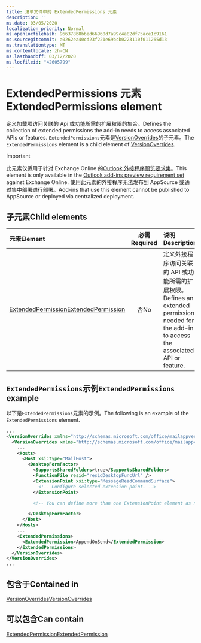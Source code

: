 ```yaml
---
title: 清单文件中的 ExtendedPermissions 元素
description: ''
ms.date: 03/05/2020
localization_priority: Normal
ms.openlocfilehash: 966378b8bbed66960d7a99c4a82df75ace1c9161
ms.sourcegitcommit: a0262ea40cd23f221e69bcb0223110f011265d13
ms.translationtype: MT
ms.contentlocale: zh-CN
ms.lasthandoff: 03/12/2020
ms.locfileid: "42605799"
---
```

# <a name="extendedpermissions-element"></a><span data-ttu-id="96e3d-102">ExtendedPermissions 元素</span><span class="sxs-lookup"><span data-stu-id="96e3d-102">ExtendedPermissions element</span></span>

<span data-ttu-id="96e3d-103">定义加载项访问关联的 Api 或功能所需的扩展权限的集合。</span><span class="sxs-lookup"><span data-stu-id="96e3d-103">Defines the collection of extended permissions the add-in needs to access associated APIs or features.</span></span> <span data-ttu-id="96e3d-104">`ExtendedPermissions`元素是[VersionOverrides](versionoverrides.md)的子元素。</span><span class="sxs-lookup"><span data-stu-id="96e3d-104">The `ExtendedPermissions` element is a child element of [VersionOverrides](versionoverrides.md).</span></span>

> [!IMPORTANT]
> <span data-ttu-id="96e3d-105">此元素仅适用于针对 Exchange Online 的[Outlook 外接程序预览要求集](../objectmodel/preview-requirement-set/outlook-requirement-set-preview.md)。</span><span class="sxs-lookup"><span data-stu-id="96e3d-105">This element is only available in the [Outlook add-ins preview requirement set](../objectmodel/preview-requirement-set/outlook-requirement-set-preview.md) against Exchange Online.</span></span> <span data-ttu-id="96e3d-106">使用此元素的外接程序无法发布到 AppSource 或通过集中部署进行部署。</span><span class="sxs-lookup"><span data-stu-id="96e3d-106">Add-ins that use this element cannot be published to AppSource or deployed via centralized deployment.</span></span>

## <a name="child-elements"></a><span data-ttu-id="96e3d-107">子元素</span><span class="sxs-lookup"><span data-stu-id="96e3d-107">Child elements</span></span>

|  <span data-ttu-id="96e3d-108">元素</span><span class="sxs-lookup"><span data-stu-id="96e3d-108">Element</span></span> |  <span data-ttu-id="96e3d-109">必需</span><span class="sxs-lookup"><span data-stu-id="96e3d-109">Required</span></span>  |  <span data-ttu-id="96e3d-110">说明</span><span class="sxs-lookup"><span data-stu-id="96e3d-110">Description</span></span>  |
|:-----|:-----:|:-----|
|  [<span data-ttu-id="96e3d-111">ExtendedPermission</span><span class="sxs-lookup"><span data-stu-id="96e3d-111">ExtendedPermission</span></span>](extendedpermission.md)    |  <span data-ttu-id="96e3d-112">否</span><span class="sxs-lookup"><span data-stu-id="96e3d-112">No</span></span>   | <span data-ttu-id="96e3d-113">定义外接程序访问关联的 API 或功能所需的扩展权限。</span><span class="sxs-lookup"><span data-stu-id="96e3d-113">Defines an extended permission needed for the add-in to access the associated API or feature.</span></span> |

## <a name="extendedpermissions-example"></a><span data-ttu-id="96e3d-114">`ExtendedPermissions`示例</span><span class="sxs-lookup"><span data-stu-id="96e3d-114">`ExtendedPermissions` example</span></span>

<span data-ttu-id="96e3d-115">以下是`ExtendedPermissions`元素的示例。</span><span class="sxs-lookup"><span data-stu-id="96e3d-115">The following is an example of the `ExtendedPermissions` element.</span></span>

```XML
...
<VersionOverrides xmlns="http://schemas.microsoft.com/office/mailappversionoverrides" xsi:type="VersionOverridesV1_0">
  <VersionOverrides xmlns="http://schemas.microsoft.com/office/mailappversionoverrides/1.1" xsi:type="VersionOverridesV1_1">
    ...
    <Hosts>
      <Host xsi:type="MailHost">
        <DesktopFormFactor>
          <SupportsSharedFolders>true</SupportsSharedFolders>
          <FunctionFile resid="residDesktopFuncUrl" />
          <ExtensionPoint xsi:type="MessageReadCommandSurface">
            <!-- Configure selected extension point. -->
          </ExtensionPoint>

          <!-- You can define more than one ExtensionPoint element as needed. -->

        </DesktopFormFactor>
      </Host>
    </Hosts>
    ...
    <ExtendedPermissions>
      <ExtendedPermission>AppendOnSend</ExtendedPermission>
    </ExtendedPermissions>
  </VersionOverrides>
</VersionOverrides>
...
```

## <a name="contained-in"></a><span data-ttu-id="96e3d-116">包含于</span><span class="sxs-lookup"><span data-stu-id="96e3d-116">Contained in</span></span>

[<span data-ttu-id="96e3d-117">VersionOverrides</span><span class="sxs-lookup"><span data-stu-id="96e3d-117">VersionOverrides</span></span>](versionoverrides.md)

## <a name="can-contain"></a><span data-ttu-id="96e3d-118">可以包含</span><span class="sxs-lookup"><span data-stu-id="96e3d-118">Can contain</span></span>

[<span data-ttu-id="96e3d-119">ExtendedPermission</span><span class="sxs-lookup"><span data-stu-id="96e3d-119">ExtendedPermission</span></span>](extendedpermission.md)

